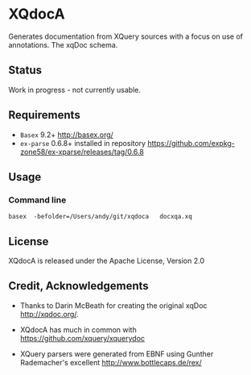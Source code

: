 # XQdocA

Generates documentation from XQuery sources with a focus on use of annotations.
The xqDoc schema.

## Status

Work in progress - not currently usable.

## Requirements

* `Basex` 9.2+ http://basex.org/
* `ex-parse` 0.6.8+ installed in repository https://github.com/expkg-zone58/ex-xparse/releases/tag/0.6.8

## Usage

### Command line

```
basex  -befolder=/Users/andy/git/xqdoca   docxqa.xq
```



## License

XQdocA is released under the Apache License, Version 2.0

## Credit, Acknowledgements

* Thanks to Darin McBeath for creating the original xqDoc http://xqdoc.org/.
* XQdocA has much in common with https://github.com/xquery/xquerydoc

* XQuery parsers were generated from EBNF using Gunther Rademacher's excellent http://www.bottlecaps.de/rex/